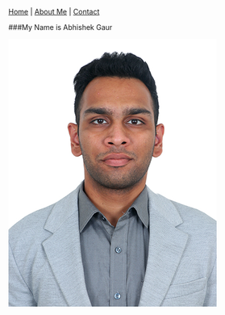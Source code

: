 [Home](index.markdown) | [About Me](aboutme.markdown) | [Contact](contact.markdown)

###My Name is Abhishek Gaur

![my profile picture](1pppppppp.jpg)
